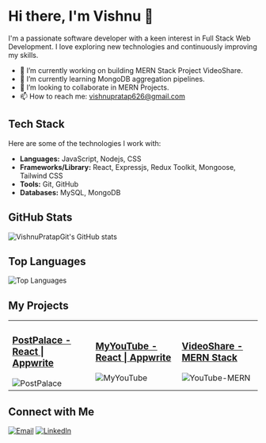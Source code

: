 # Hi there, I'm Vishnu 👋

I'm a passionate software developer with a keen interest in Full Stack Web Development. I love exploring new technologies and continuously improving my skills.

- 🔭 I’m currently working on building MERN Stack Project VideoShare.
- 🌱 I’m currently learning MongoDB aggregation pipelines.
- 👯 I’m looking to collaborate in MERN Projects.
- 📫 How to reach me: vishnupratap626@gmail.com

## Tech Stack
Here are some of the technologies I work with:

- **Languages:** JavaScript, Nodejs, CSS
- **Frameworks/Library:** React, Expressjs, Redux Toolkit, Mongoose, Tailwind CSS 
- **Tools:** Git, GitHub
- **Databases:** MySQL, MongoDB

## GitHub Stats
![VishnuPratapGit's GitHub stats](https://github-readme-stats.vercel.app/api?username=VishnuPratapGit&show_icons=true&theme=radical)

## Top Languages
![Top Languages](https://github-readme-stats.vercel.app/api/top-langs/?username=VishnuPratapGit&layout=compact&theme=radical)

## My Projects
<table>
  <tr>
    <td>
      <h3><a href="https://github.com/VishnuPratapGit/PostPalace">PostPalace - React | Appwrite </a></h3>
      <img src="https://github-readme-stats.vercel.app/api/pin/?username=VishnuPratapGit&repo=PostPalace&theme=radical" alt="PostPalace">
    </td>
    <td>
      <h3><a href="https://github.com/VishnuPratapGit/MyYouTube">MyYouTube - React | Appwrite </a></h3>
      <img src="https://github-readme-stats.vercel.app/api/pin/?username=VishnuPratapGit&repo=MyYouTube&theme=radical" alt="MyYouTube">
    </td>
    <td>
       <h3><a href="https://github.com/VishnuPratapGit/VideoShare">VideoShare - MERN Stack </a></h3>
      <img src="https://github-readme-stats.vercel.app/api/pin/?username=VishnuPratapGit&repo=VideoShare&theme=radical" alt="YouTube-MERN">
    </td>
  </tr>
</table>

## Connect with Me
[![Email](https://img.shields.io/badge/Email-vishnupratap626@gmail.com-red?style=for-the-badge&logo=gmail&logoColor=white)](mailto:vishnupratap626@gmail.com)
[![LinkedIn](https://img.shields.io/badge/LinkedIn-Connect-blue?style=for-the-badge&logo=linkedin)](https://www.linkedin.com/in/vishnuprataps)
